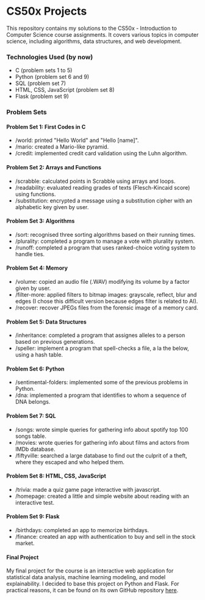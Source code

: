 # CS50x Projects

This repository contains my solutions to the CS50x - Introduction to Computer Science course assignments. It covers various topics in computer science, including algorithms, data structures, and web development.


### Technologies Used (by now)
- C (problem sets 1 to 5)
- Python (problem set 6 and 9)
- SQL (problem set 7)
- HTML, CSS, JavaScript (problem set 8)
- Flask (problem set 9)


### Problem Sets

#### Problem Set 1: First Codes in C
- /world: printed "Hello World" and "Hello [name]".
- /mario: created a Mario-like pyramid.
- /credit: implemented credit card validation using the Luhn algorithm.

#### Problem Set 2: Arrays and Functions
- /scrabble: calculated points in Scrabble using arrays and loops.
- /readability: evaluated reading grades of texts (Flesch-Kincaid score) using functions.
- /substitution: encrypted a message using a substitution cipher with an alphabetic key given by user.

#### Problem Set 3: Algorithms
- /sort: recognised three sorting algorithms based on their running times.
- /plurality: completed a program to manage a vote with plurality system.
- /runoff: completed a program that uses ranked-choice voting system to handle ties.

#### Problem Set 4: Memory
- /volume: copied an audio file (.WAV) modifying its volume by a factor given by user.
- /filter-more: applied filters to bitmap images: grayscale, reflect, blur and edges (I chose this difficult version because edges filter is related to AI).
- /recover: recover JPEGs files from the forensic image of a memory card.

#### Problem Set 5: Data Structures
- /inheritance: completed a program that assignes alleles to a person based on previous generations.
- /speller: implement a program that spell-checks a file, a la the below, using a hash table.

#### Problem Set 6: Python
- /sentimental-folders: implemented some of the previous problems in Python.
- /dna: implemented a program that identifies to whom a sequence of DNA belongs.

#### Problem Set 7: SQL
- /songs: wrote simple queries for gathering info about spotify top 100 songs table.
- /movies: wrote queries for gathering info about films and actors from IMDb database.
- /fiftyville: searched a large database to find out the culprit of a theft, where they escaped and who helped them.

#### Problem Set 8: HTML, CSS, JavaScript 
- /trivia: made a quiz game page interactive with javascript.
- /homepage: created a little and simple website about reading with an interactive test.

#### Problem Set 9: Flask
- /birthdays: completed an app to memorize birthdays.
- /finance: created an app with authentication to buy and sell in the stock market.

#### Final Project
My final project for the course is an interactive web application for statistical data analysis, machine learning modeling, and model explainability. I decided to base this project on Python and Flask. For practical reasons, it can be found on its own GitHub repository [here](https://github.com/elena563/statpilot).